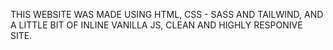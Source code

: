 THIS WEBSITE WAS MADE USING 
HTML, CSS - SASS AND TAILWIND, AND A LITTLE BIT OF INLINE VANILLA JS, 
CLEAN AND HIGHLY RESPONIVE SITE.
